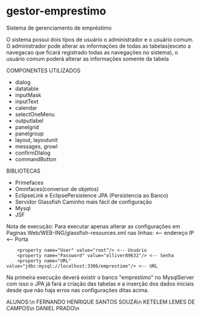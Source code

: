 # gestor-emprestimo
Sistema de gerenciamento de empréstimo

O sistema possui dois tipos de usuário o administrador e o usuário comum. O administrador pode alterar as 
informações de todas as tabelas(exceto a navegacao que ficará registrado todas as navegações no sistema), o usuário 
comum poderá alterar as informações somente da tabela

COMPONENTES UTILIZADOS
 - dialog
 - datatable
 - inputMask
 - inputText
 - calendar
 - selectOneMenu
 - outputlabel
 - panelgrid
 - panelgroup
 - layout, layoutunit
 - messages, growl
 - confirmDIalog
 - commandButton
 
BIBLIOTECAS
 - Primefaces
 - Omnifaces(conversor de objetos)
 - EclipseLink e EclipsePersistence JPA (Persistencia ao Banco)
 - Servidor Glassfish Caminho mais fácil de configuração
 - Mysql
 - JSF

Nota de execução: Para executar apenas alterar as configurações em Paginas Web/WEB-ING/glassfish-resources.xml
nas linhas:
	<property name="serverName" value="endereço servidor"/> <-- endereço IP
        <property name="portNumber" value="porta"/> <-- Porta

        <property name="User" value="root"/> <-- Usuário
        <property name="Password" value="olliver89632"/> <-- Senha
        <property name="URL" value="jdbc:mysql://localhost:3306/emprestimo"/> <-- URL
	
Na primeira execução deverá existir o banco "emprestimo" no MysqlServer com isso o JPA já fará a criação das tabelas
e a inserção dos dados iniciais desde que não haja erros nas configurações ditas acima.

ALUNOS:\n
FERNANDO HENRIQUE SANTOS SOUZA\n
KETELEM LEMES DE CAMPOS\n
DANIEL PRADO\n
